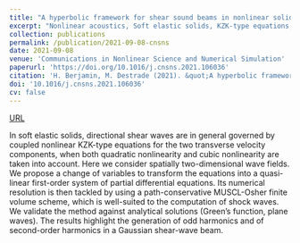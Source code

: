 ```yaml
---
title: "A hyperbolic framework for shear sound beams in nonlinear solids"
excerpt: "Nonlinear acoustics, Soft elastic solids, KZK-type equations, Finite volume method"
collection: publications
permalink: /publication/2021-09-08-cnsns
date: 2021-09-08
venue: 'Communications in Nonlinear Science and Numerical Simulation'
paperurl: 'https://doi.org/10.1016/j.cnsns.2021.106036'
citation: 'H. Berjamin, M. Destrade (2021). &quot;A hyperbolic framework for shear sound beams in nonlinear solids&quot;, <i>Communications in Nonlinear Science and Numerical Simulation</i> 103, 106036.'
doi: '10.1016/j.cnsns.2021.106036'
cv: false
---
```


[URL](https://www.sciencedirect.com/science/article/pii/S1007570421003488)

In soft elastic solids, directional shear waves are in general governed by coupled nonlinear KZK-type equations for the two transverse velocity components, when both quadratic nonlinearity and cubic nonlinearity are taken into account. Here we consider spatially two-dimensional wave fields. We propose a change of variables to transform the equations into a quasi-linear first-order system of partial differential equations. Its numerical resolution is then tackled by using a path-conservative MUSCL-Osher finite volume scheme, which is well-suited to the computation of shock waves. We validate the method against analytical solutions (Green’s function, plane waves). The results highlight the generation of odd harmonics and of second-order harmonics in a Gaussian shear-wave beam.